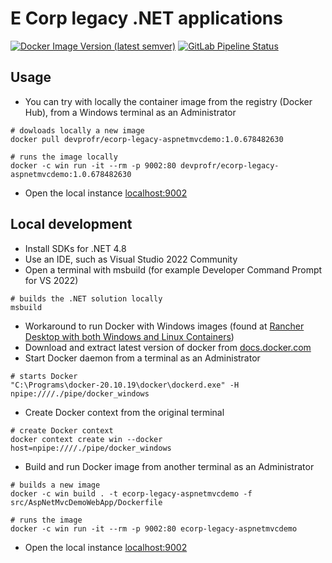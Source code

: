 # E Corp legacy .NET applications

[![Docker Image Version (latest semver)](https://img.shields.io/docker/v/devprofr/ecorp-legacy-aspnetmvcdemo?label=Docker)](https://hub.docker.com/r/devprofr/ecorp-legacy-aspnetmvcdemo)
[![GitLab Pipeline Status](https://gitlab.com/devpro-labs/ecorp-legacy-demo/badges/main/pipeline.svg)](https://gitlab.com/devpro-labs/ecorp-legacy-demo/-/pipelines)

## Usage

* You can try with locally the container image from the registry (Docker Hub), from a Windows terminal as an Administrator

```dos
# dowloads locally a new image
docker pull devprofr/ecorp-legacy-aspnetmvcdemo:1.0.678482630

# runs the image locally
docker -c win run -it --rm -p 9002:80 devprofr/ecorp-legacy-aspnetmvcdemo:1.0.678482630
```

* Open the local instance [localhost:9002](http://localhost:9002/)

## Local development

* Install SDKs for .NET 4.8
* Use an IDE, such as Visual Studio 2022 Community
* Open a terminal with msbuild (for example Developer Command Prompt for VS 2022)

```dos
# builds the .NET solution locally
msbuild
```

* Workaround to run Docker with Windows images (found at [Rancher Desktop with both Windows and Linux Containers](https://jason.agostoni.net/2022/01/27/rancher-desktop-with-both-windows-and-linux-containers/))
* Download and extract latest version of docker from [docs.docker.com](https://docs.docker.com/engine/install/binaries/#install-server-and-client-binaries-on-windows)
* Start Docker daemon from a terminal as an Administrator

```dos
# starts Docker
"C:\Programs\docker-20.10.19\docker\dockerd.exe" -H npipe:////./pipe/docker_windows
```

* Create Docker context from the original terminal

```dos
# create Docker context
docker context create win --docker host=npipe:////./pipe/docker_windows
```

* Build and run Docker image from another terminal as an Administrator

```dos
# builds a new image
docker -c win build . -t ecorp-legacy-aspnetmvcdemo -f src/AspNetMvcDemoWebApp/Dockerfile

# runs the image
docker -c win run -it --rm -p 9002:80 ecorp-legacy-aspnetmvcdemo
```

* Open the local instance [localhost:9002](http://localhost:9002/)

